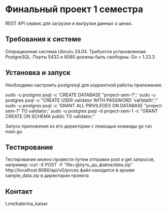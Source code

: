 # Финальный проект 1 семестра

REST API сервис для загрузки и выгрузки данных о ценах.

## Требования к системе

Операционная система Ubnutu 24.04.
Требуется установленная PostgreSQL.
Порты 5432 и 8080 должны быть свободны.
Go = 1.23.3

## Установка и запуск

Необходимо настроить postgresql для корректной работы приложения:

sudo -u postgres psql -c 'CREATE DATABASE "project-sem-1";'
sudo -u postgres psql -c "CREATE USER validator WITH PASSWORD 'val1dat0r';"
sudo -u postgres psql -c 'GRANT ALL PRIVILEGES ON DATABASE "project-sem-1" TO validator;'
sudo -u postgres psql -d project-sem-1 -c "GRANT CREATE ON SCHEMA public TO validator;"

Запуск приложения из его директории с помощью команды go run main.go

## Тестирование

Тестирование можно провести путем отправки post и get запросов, например:
curl -X POST -F "file=@путь_до_файла/data.zip" http://localhost:8080/api/v0/prices
файл находится в архиве sample_data.zip в директории проекта


## Контакт

t.me/katerina_kaiser

